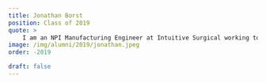```yaml
---
title: Jonathan Borst 
position: Class of 2019
quote: >
    I am an NPI Manufacturing Engineer at Intuitive Surgical working to improve the production of robotic-assisted surgical instruments. My involvement in EWB was pivotal to my engineering education and career; working to improve our community's tile making cooperative showed me the importance of designing with empathy. Improving processes for our community and seeing first hand how my engineering work could improve lives is largely why I decided to go into medical device manufacturing.
image: /img/alumni/2019/jonathan.jpeg
order: -2019

draft: false
---
```

